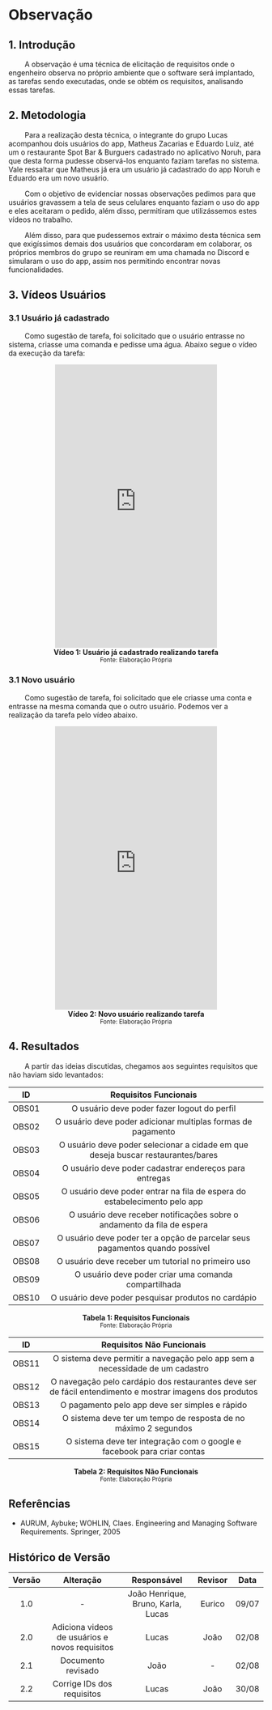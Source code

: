 # Observação

## 1. Introdução

&emsp;&emsp; A observação é uma técnica de elicitação de requisitos onde o engenheiro observa no próprio ambiente que o software será implantado, as tarefas sendo executadas, onde se obtém os requisitos, analisando essas tarefas.

## 2. Metodologia

&emsp;&emsp; Para a realização desta técnica, o integrante do grupo Lucas acompanhou dois usuários do app, Matheus Zacarias e Eduardo Luiz, até um o restaurante Spot Bar & Burguers cadastrado no aplicativo Noruh, para que desta forma pudesse observá-los enquanto faziam tarefas no sistema. Vale ressaltar que Matheus já era um usuário já cadastrado do app Noruh e Eduardo era um novo usuário.

&emsp;&emsp; Com o objetivo de evidenciar nossas observações pedimos para que usuários gravassem a tela de seus celulares enquanto faziam o uso do app e eles aceitaram o pedido, além disso, permitiram que utilizássemos estes vídeos no trabalho.

&emsp;&emsp; Além disso, para que pudessemos extrair o máximo desta técnica sem que exigíssimos demais dos usuários que concordaram em colaborar, os próprios membros do grupo se reuniram em uma chamada no Discord e simularam o uso do app, assim nos permitindo encontrar novas funcionalidades.

## 3. Vídeos Usuários

### 3.1 Usuário já cadastrado

&emsp;&emsp; Como sugestão de tarefa, foi solicitado que o usuário entrasse no sistema, criasse uma comanda e pedisse uma água. Abaixo segue o vídeo da execução da tarefa:

<center>
<iframe width="320" height="560" src="https://www.youtube.com/embed/fDbP7QnnVHs" title="Usuário Já Cadastrado realizando tarefa | App Noruh | Requisitos de Software UnB" frameborder="0" allow="accelerometer; autoplay; clipboard-write; encrypted-media; gyroscope; picture-in-picture" allowfullscreen></iframe>
</center>

<figcaption align='center'>
    <b>Vídeo 1: Usuário já cadastrado realizando tarefa</b>
    <br><small>Fonte: Elaboração Própria</small>
</figcaption>

### 3.1 Novo usuário

&emsp;&emsp; Como sugestão de tarefa, foi solicitado que ele criasse uma conta e entrasse na mesma comanda que o outro usuário. Podemos ver a realização da tarefa pelo vídeo abaixo.

<center>
<iframe width="320" height="560" src="https://www.youtube.com/embed/fDbP7QnnVHs" title="Usuário Já Cadastrado realizando tarefa | App Noruh | Requisitos de Software UnB" frameborder="0" allow="accelerometer; autoplay; clipboard-write; encrypted-media; gyroscope; picture-in-picture" allowfullscreen></iframe>
</center>

<figcaption align='center'>
    <b>Vídeo 2: Novo usuário realizando tarefa</b>
    <br><small>Fonte: Elaboração Própria</small>
</figcaption>

## 4. Resultados

&emsp;&emsp; A partir das ideias discutidas, chegamos aos seguintes requisitos que não haviam sido levantados:

|  ID   |                              Requisitos Funcionais                               |
| :---: | :------------------------------------------------------------------------------: |
| OBS01 |                   O usuário deve poder fazer logout do perfil                    |
| OBS02 |           O usuário deve poder adicionar multiplas formas de pagamento           |
| OBS03 | O usuário deve poder selecionar a cidade em que deseja buscar restaurantes/bares |
| OBS04 |              O usuário deve poder cadastrar endereços para entregas              |
| OBS05 |    O usuário deve poder entrar na fila de espera do estabelecimento pelo app     |
| OBS06 |     O usuário deve receber notificações sobre o andamento da fila de espera      |
| OBS07 |   O usuário deve poder ter a opção de parcelar seus pagamentos quando possível   |
| OBS08 |                O usuário deve receber um tutorial no primeiro uso                |
| OBS09 |               O usuário deve poder criar uma comanda compartilhada               |
| OBS10 |               O usuário deve poder pesquisar produtos no cardápio                |

<figcaption align='center'>
    <b>Tabela 1: Requisitos Funcionais  </b>
    <br><small> Fonte: Elaboração Própria </small>
</figcaption>

|  ID   |                                        Requisitos Não Funcionais                                         |
| :---: | :------------------------------------------------------------------------------------------------------: |
| OBS11 |              O sistema deve permitir a navegação pelo app sem a necessidade de um cadastro               |
| OBS12 | O navegação pelo cardápio dos restaurantes deve ser de fácil entendimento e mostrar imagens dos produtos |
| OBS13 |                              O pagamento pelo app deve ser simples e rápido                              |
| OBS14 |                     O sistema deve ter um tempo de resposta de no máximo 2 segundos                      |
| OBS15 |                 O sistema deve ter integração com o google e facebook para criar contas                  |

<figcaption align='center'>
    <b>Tabela 2: Requisitos Não Funcionais  </b>
    <br><small> Fonte: Elaboração Própria </small>
</figcaption>

## Referências

- AURUM, Aybuke; WOHLIN, Claes. Engineering and Managing Software Requirements. Springer, 2005

## Histórico de Versão

| Versão |                   Alteração                    |            Responsável             | Revisor | Data  |
| :----: | :--------------------------------------------: | :--------------------------------: | :-----: | :---: |
|  1.0   |                       -                        | João Henrique, Bruno, Karla, Lucas | Eurico  | 09/07 |
|  2.0   | Adiciona videos de usuários e novos requisitos |               Lucas                |  João   | 02/08 |
|  2.1   |               Documento revisado               |                João                |    -    | 02/08 |
|  2.2   |           Corrige IDs dos requisitos           |               Lucas                |  João   | 30/08 |
